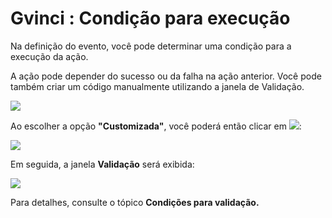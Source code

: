 # Gvinci : Condição para execução

Na definição do evento, você pode determinar uma condição para a execução da ação.

A ação pode depender do sucesso ou da falha na ação anterior. Você pode também criar um código manualmente utilizando a janela de Validação.

![](http://www.gvinci.com.br/manual/condicaoexecucao.png)

Ao escolher a opção **"Customizada"**, você poderá então clicar em ![](http://www.gvinci.com.br/manual/adicionar.png):

![](http://www.gvinci.com.br/manual/condicaoexecucao2.png)

Em seguida, a janela **Validação** será exibida:

![](http://www.gvinci.com.br/manual/validacao1.zoom83.png)

Para detalhes, consulte o tópico **Condições para validação.**

